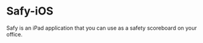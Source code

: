 Safy-iOS
========

Safy is an iPad application that you can use as a safety scoreboard on your office.
